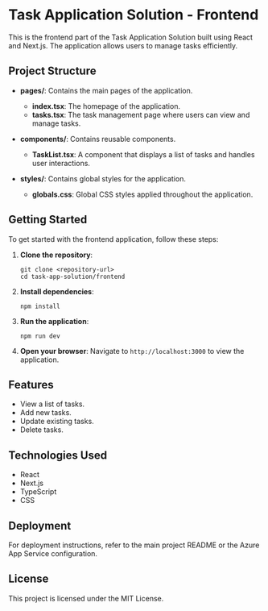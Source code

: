 # Task Application Solution - Frontend

This is the frontend part of the Task Application Solution built using React and Next.js. The application allows users to manage tasks efficiently.

## Project Structure

- **pages/**: Contains the main pages of the application.
  - **index.tsx**: The homepage of the application.
  - **tasks.tsx**: The task management page where users can view and manage tasks.

- **components/**: Contains reusable components.
  - **TaskList.tsx**: A component that displays a list of tasks and handles user interactions.

- **styles/**: Contains global styles for the application.
  - **globals.css**: Global CSS styles applied throughout the application.

## Getting Started

To get started with the frontend application, follow these steps:

1. **Clone the repository**:
   ```
   git clone <repository-url>
   cd task-app-solution/frontend
   ```

2. **Install dependencies**:
   ```
   npm install
   ```

3. **Run the application**:
   ```
   npm run dev
   ```

4. **Open your browser**:
   Navigate to `http://localhost:3000` to view the application.

## Features

- View a list of tasks.
- Add new tasks.
- Update existing tasks.
- Delete tasks.

## Technologies Used

- React
- Next.js
- TypeScript
- CSS

## Deployment

For deployment instructions, refer to the main project README or the Azure App Service configuration.

## License

This project is licensed under the MIT License.